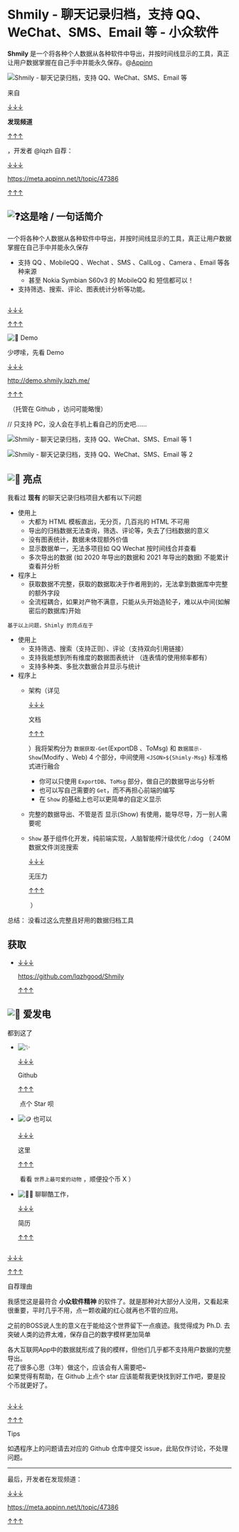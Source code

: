 

# Shmily - 聊天记录归档，支持 QQ、WeChat、SMS、Email 等 - 小众软件

**Shmily** 是一个将各种个人数据从各种软件中导出，并按时间线显示的工具，真正让用户数据掌握在自己手中并能永久保存。@[Appinn](https://www.appinn.com/shmily/)

![Shmily - 聊天记录归档，支持 QQ、WeChat、SMS、Email 等](assets/1700443114-9151882e703a3eee309845641b8053a2.jpg "Shmily - 聊天记录归档，支持 QQ、WeChat、SMS、Email 等 1")

来自

[↓↓↓](https://meta.appinn.net/c/faxian/10)  
  
**发现频道**  
  
[↑↑↑](https://meta.appinn.net/c/faxian/10)

，开发者 @lqzh 自荐：

[↓↓↓](https://meta.appinn.net/t/topic/47386)  
  
https://meta.appinn.net/t/topic/47386  
  
[↑↑↑](https://meta.appinn.net/t/topic/47386)

## ![:question:](assets/1700443114-dda85627c755f4b3d48086aa75c76328.png "Shmily - 聊天记录归档，支持 QQ、WeChat、SMS、Email 等 2")这是啥 / 一句话简介

一个将各种个人数据从各种软件中导出，并按时间线显示的工具，真正让用户数据掌握在自己手中并能永久保存

-   支持 QQ 、MobileQQ 、Wechat 、SMS 、CallLog 、Camera 、Email 等各种来源
    -   甚至 Nokia Symbian S60v3 的 MobileQQ 和 短信都可以！
-   支持筛选、搜索、评论、图表统计分析等功能。

## 

[↓↓↓](https://meta.appinn.net/t/topic/47386#demo-3)  
  
  
  
[↑↑↑](https://meta.appinn.net/t/topic/47386#demo-3)

![:rocket:](assets/1700443114-abae9cb094ab54dd7582740da27f9106.png "Shmily - 聊天记录归档，支持 QQ、WeChat、SMS、Email 等 3") Demo

少啰嗦，先看 Demo 

[↓↓↓](http://demo.shmily.lqzh.me/)  
  
http://demo.shmily.lqzh.me/  
  
[↑↑↑](http://demo.shmily.lqzh.me/)

 （托管在 Github ，访问可能略慢）

// 只支持 PC，没人会在手机上看自己的历史吧……

![Shmily - 聊天记录归档，支持 QQ、WeChat、SMS、Email 等 1](assets/1700443114-18e10ef4e390369b6515c2ad380e38e2.jpeg "Shmily - 聊天记录归档，支持 QQ、WeChat、SMS、Email 等 4")

![Shmily - 聊天记录归档，支持 QQ、WeChat、SMS、Email 等 2](assets/1700443114-8f3e8b792ea527dcafb22a815fdf3457.jpeg "Shmily - 聊天记录归档，支持 QQ、WeChat、SMS、Email 等 5")

## ![:high_brightness:](assets/1700443114-be79e1c5eb4b1b98fe05f938156fbe3a.png "Shmily - 聊天记录归档，支持 QQ、WeChat、SMS、Email 等 6") 亮点

我看过 **现有** 的聊天记录归档项目大都有以下问题

-   使用上
    -   大都为 HTML 模板直出，无分页，几百兆的 HTML 不可用
    -   导出的归档数据无法查询，筛选、评论等，失去了归档数据的意义
    -   没有图表统计，数据未体现额外价值
    -   显示数据单一，无法多项目如 QQ Wechat 按时间线合并查看
    -   多次导出的数据 (如 2020 年导出的数据和 2021 年导出的数据) 不能累计查看并分析
-   程序上
    -   获取数据不完整，获取的数据取决于作者用到的，无法拿到数据库中完整的额外字段
    -   全流程耦合，如果对产物不满意，只能从头开始造轮子，难以从中间(如解密后的数据库)开始

`基于以上问题，Shimly 的亮点在于`

-   使用上
    -   支持筛选、搜索（支持正则）、评论（支持双向引用链接）
    -   支持我能想到所有维度的数据图表统计 （连表情的使用频率都有）
    -   支持多种类、多批次数据合并显示与统计
-   程序上
    -   架构（详见 
        
        [↓↓↓](https://lqzh.me/Shmily/guide/concept.html)  
          
        文档  
          
        [↑↑↑](https://lqzh.me/Shmily/guide/concept.html)
        
        ）我将架构分为 `数据获取-Get`(ExportDB 、ToMsg) 和 `数据展示-Show`(Modify 、Web) 4 个部分，中间使用 `<JSON>${Shimly-Msg}` 标准格式进行融合
        -   你可以只使用 `ExportDB`、`ToMsg` 部分，做自己的数据导出与分析
        -   也可以写自己需要的 `Get`，而不再担心前端的编写
        -   在 `Show` 的基础上也可以更简单的自定义显示
    -   完整的数据导出、不管是否 显示(Show) 有使用，能导尽导，万一别人需要呢
    -   `Show` 基于组件化开发，纯前端实现，人脑智能榨汁级优化 /:dog （ 240M 数据文件浏览搜索
        
        [↓↓↓](https://github.com/lqzhgood/Shmily-Show/blob/main/docs/Q_A.md#%E6%80%A7%E8%83%BD%E5%A6%82%E4%BD%95)  
          
        无压力  
          
        [↑↑↑](https://github.com/lqzhgood/Shmily-Show/blob/main/docs/Q_A.md#%E6%80%A7%E8%83%BD%E5%A6%82%E4%BD%95)
        
         ）

总结： 没看过这么完整且好用的数据归档工具

## 获取

-   [↓↓↓](https://github.com/lqzhgood/Shmily)  
      
    https://github.com/lqzhgood/Shmily  
      
    [↑↑↑](https://github.com/lqzhgood/Shmily)
    

## ![:sparkling_heart:](assets/1700443114-9853f6f8d9aced66c51720914990e21a.png "Shmily - 聊天记录归档，支持 QQ、WeChat、SMS、Email 等 7") 爱发电

都到这了

-   ![:sparkles:](assets/1700443114-5b2dd4351e90b08d91529a8470dbafd0.png "Shmily - 聊天记录归档，支持 QQ、WeChat、SMS、Email 等 8") 
    
    [↓↓↓](https://github.com/lqzhgood/Shmily)  
      
    Github  
      
    [↑↑↑](https://github.com/lqzhgood/Shmily)
    
     点个 Star 呗
-   ![:coin:](assets/1700443114-235ebe5963fb380fcc24ca1591b4df46.png "Shmily - 聊天记录归档，支持 QQ、WeChat、SMS、Email 等 9") 也可以 
    
    [↓↓↓](https://lqzh.me/Shmily/guide/other/donation.html)  
      
    这里  
      
    [↑↑↑](https://lqzh.me/Shmily/guide/other/donation.html)
    
     看看 `世界上最可爱的动物` ，顺便投个币 X ）
-   ![:man_technologist:](assets/1700443114-d7e9e490ca86e5041b1f2612a31c899e.png "Shmily - 聊天记录归档，支持 QQ、WeChat、SMS、Email 等 10") 聊聊酷工作，
    
    [↓↓↓](https://netcut.cn/p/e8b0d71721e85527)  
      
    简历  
      
    [↑↑↑](https://netcut.cn/p/e8b0d71721e85527)
    

## 

[↓↓↓](https://meta.appinn.net/t/topic/47386#h-7)  
  
  
  
[↑↑↑](https://meta.appinn.net/t/topic/47386#h-7)

自荐理由

我感觉这是最符合 **小众软件精神** 的软件了。就是那种对大部分人没用，又看起来很重要，平时几乎不用，点一颗收藏的红心就再也不管的应用。

之前的BOSS说人生的意义在于能给这个世界留下一点痕迹。我觉得成为 Ph.D. 去突破人类的边界太难，保存自己的数字模样更加简单

各大互联网App中的数据就形成了我的模样，但他们几乎都不支持用户数据的完整导出。  
花了很多心思（3年）做这个，应该会有人需要吧~  
如果觉得有帮助，在 Github 上点个 star 应该能帮我更快找到好工作吧，要是投个币就更好了。

## 

[↓↓↓](https://meta.appinn.net/t/topic/47386#tips-8)  
  
  
  
[↑↑↑](https://meta.appinn.net/t/topic/47386#tips-8)

Tips

如遇程序上的问题请去对应的 Github 仓库中提交 issue，此贴仅作讨论，不处理问题。

- - -

最后，开发者在发现频道：

[↓↓↓](https://meta.appinn.net/t/topic/47386)  
  
https://meta.appinn.net/t/topic/47386  
  
[↑↑↑](https://meta.appinn.net/t/topic/47386)

